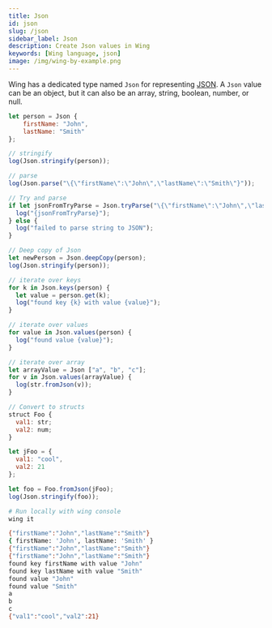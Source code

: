 ```yaml
---
title: Json
id: json
slug: /json
sidebar_label: Json
description: Create Json values in Wing
keywords: [Wing language, json]
image: /img/wing-by-example.png
---
```


Wing has a dedicated type named `Json` for representing [JSON](https://www.json.org/json-en.html). A `Json` value can be an object, but it can also be an array, string, boolean, number, or null.

```js playground example title="main.w"
let person = Json {
    firstName: "John",
    lastName: "Smith"
};

// stringify
log(Json.stringify(person));

// parse 
log(Json.parse("\{\"firstName\":\"John\",\"lastName\":\"Smith\"}"));

// Try and parse
if let jsonFromTryParse = Json.tryParse("\{\"firstName\":\"John\",\"lastName\":\"Smith\"}") {
  log("{jsonFromTryParse}");
} else {
  log("failed to parse string to JSON");
}

// Deep copy of Json
let newPerson = Json.deepCopy(person);
log(Json.stringify(person));

// iterate over keys
for k in Json.keys(person) {
  let value = person.get(k);
  log("found key {k} with value {value}");
}

// iterate over values
for value in Json.values(person) {
  log("found value {value}");
}

// iterate over array
let arrayValue = Json ["a", "b", "c"];
for v in Json.values(arrayValue) {
  log(str.fromJson(v));
}

// Convert to structs
struct Foo {
  val1: str;
  val2: num;
}

let jFoo = {
  val1: "cool",
  val2: 21
};

let foo = Foo.fromJson(jFoo);
log(Json.stringify(foo));
```

```bash title="Wing console output"
# Run locally with wing console
wing it

{"firstName":"John","lastName":"Smith"}
{ firstName: 'John', lastName: 'Smith' }
{"firstName":"John","lastName":"Smith"}
{"firstName":"John","lastName":"Smith"}
found key firstName with value "John"
found key lastName with value "Smith"
found value "John"
found value "Smith"
a
b
c
{"val1":"cool","val2":21}
```





